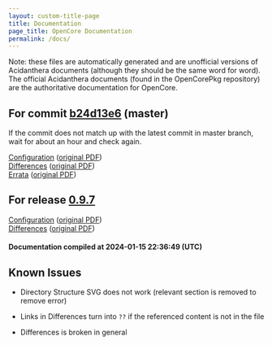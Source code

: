 ```yaml
---
layout: custom-title-page
title: Documentation
page_title: OpenCore Documentation
permalink: /docs/
---
```

Note: these files are automatically generated and are unofficial versions of Acidanthera documents (although they should be the same word for word). The official Acidanthera documents (found in the OpenCorePkg repository) are the authoritative documentation for OpenCore.

## For commit [b24d13e6](https://github.com/acidanthera/OpenCorePkg/tree/b24d13e6ab6c5d3f0f8dd59f12164079fbcd0600) (master)

If the commit does not match up with the latest commit in master branch, wait for about an hour and check again.

[Configuration](latest/Configuration.html) ([original PDF](https://github.com/acidanthera/OpenCorePkg/blob/b24d13e6ab6c5d3f0f8dd59f12164079fbcd0600/Docs/Configuration.pdf))
<br>
[Differences](latest/Differences.html) ([original PDF](https://github.com/acidanthera/OpenCorePkg/blob/b24d13e6ab6c5d3f0f8dd59f12164079fbcd0600/Docs/Differences/Differences.pdf))
<br>
[Errata](latest/Errata.html) ([original PDF](https://github.com/acidanthera/OpenCorePkg/blob/b24d13e6ab6c5d3f0f8dd59f12164079fbcd0600/Docs/Errata/Errata.pdf))

## For release [0.9.7](https://github.com/acidanthera/OpenCorePkg/tree/0.9.7)

[Configuration](release/Configuration.html) ([original PDF](https://github.com/acidanthera/OpenCorePkg/blob/0.9.7/Docs/Configuration.pdf))
<br>
[Differences](release/Differences.html) ([original PDF](https://github.com/acidanthera/OpenCorePkg/blob/0.9.7/Docs/Differences/Differences.pdf))

#### Documentation compiled at 2024-01-15 22:36:49 (UTC)

## Known Issues

* Directory Structure SVG does not work (relevant section is removed to remove error)

* Links in Differences turn into `??` if the referenced content is not in the file

* Differences is broken in general
